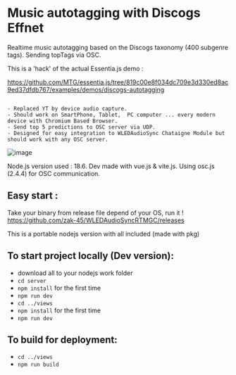 # Music autotagging with Discogs Effnet
Realtime music autotagging based on the Discogs taxonomy (400 subgenre tags). 
Sending topTags via OSC.

This is a 'hack' of the actual Essentia.js demo :


https://github.com/MTG/essentia.js/tree/819c00e8f034dc709e3d330ed8ac9ed37dfdb767/examples/demos/discogs-autotagging

```

- Replaced YT by device audio capture.
- Should work on SmartPhone, Tablet,  PC computer ... every modern device with Chromium Based Browser.
- Send top 5 predictions to OSC server via UDP. 
- Designed for easy integration to WLEDAudioSync Chataigne Module but should work with any OSC server.

```
![image](https://github.com/zak-45/WLEDAudioSyncRTMGC/assets/121941293/44a77b46-2882-45e6-8bc6-4cc054bc6876)


Node.js version used : 18.6. Dev made with vue.js & vite.js. Using osc.js (2.4.4) for OSC communication.

## Easy start :
Take your binary from release file depend of your OS, run it ! 
https://github.com/zak-45/WLEDAudioSyncRTMGC/releases

This is a portable nodejs version with all included (made with pkg)


## To start project locally (Dev version):
- download all to your nodejs work folder
- `cd server`
- `npm install` for the first time
- `npm run dev`
- `cd ../views`
- `npm install` for the first time
- `npm run dev`

## To build for deployment:
- `cd ../views`
- `npm run build`

